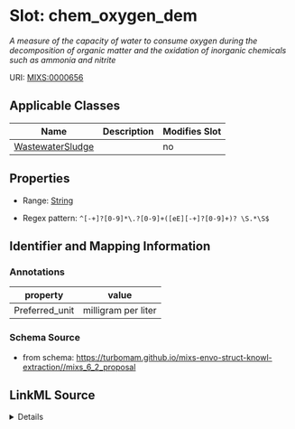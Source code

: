 # Slot: chem_oxygen_dem


_A measure of the capacity of water to consume oxygen during the decomposition of organic matter and the oxidation of inorganic chemicals such as ammonia and nitrite_



URI: [MIXS:0000656](https://w3id.org/mixs/0000656)



<!-- no inheritance hierarchy -->




## Applicable Classes

| Name | Description | Modifies Slot |
| --- | --- | --- |
[WastewaterSludge](WastewaterSludge.md) |  |  no  |







## Properties

* Range: [String](String.md)

* Regex pattern: `^[-+]?[0-9]*\.?[0-9]+([eE][-+]?[0-9]+)? \S.*\S$`





## Identifier and Mapping Information





### Annotations

| property | value |
| --- | --- |
| Preferred_unit | milligram per liter |



### Schema Source


* from schema: https://turbomam.github.io/mixs-envo-struct-knowl-extraction//mixs_6_2_proposal




## LinkML Source

<details>
```yaml
name: chem_oxygen_dem
annotations:
  Preferred_unit:
    tag: Preferred_unit
    value: milligram per liter
description: A measure of the capacity of water to consume oxygen during the decomposition
  of organic matter and the oxidation of inorganic chemicals such as ammonia and nitrite
title: chemical oxygen demand
notes:
- oxygen
from_schema: https://turbomam.github.io/mixs-envo-struct-knowl-extraction//mixs_6_2_proposal
rank: 1000
slot_uri: MIXS:0000656
multivalued: false
alias: chem_oxygen_dem
domain_of:
- WastewaterSludge
range: string
required: false
recommended: false
pattern: ^[-+]?[0-9]*\.?[0-9]+([eE][-+]?[0-9]+)? \S.*\S$

```
</details>